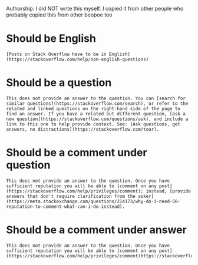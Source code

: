 Authorship: I did NOT write this myself. I copied it from other people who probably copied this from other beopoe too

# Should be English
```
[Posts on Stack Overflow have to be in English](https://stackoverflow.com/help/non-english-questions)
```

# Should be a question
```
This does not provide an answer to the question. You can [search for similar questions](https://stackoverflow.com/search), or refer to the related and linked questions on the right-hand side of the page to find an answer. If you have a related but different question, [ask a new question](https://stackoverflow.com/questions/ask), and include a link to this one to help provide context. See: [Ask questions, get answers, no distractions](https://stackoverflow.com/tour).
```

# Should be a comment under question
```
This does not provide an answer to the question. Once you have sufficient reputation you will be able to [comment on any post](https://stackoverflow.com/help/privileges/comment); instead, [provide answers that don't require clarification from the asker](https://meta.stackexchange.com/questions/214173/why-do-i-need-50-reputation-to-comment-what-can-i-do-instead).
```

# Should be a comment under answer
```
This does not provide an answer to the question. Once you have sufficient reputation you will be able to [comment on any post](https://stackoverflow.com/help/privileges/comment)https://stackoverflow.com/help/privileges/comment.
```
